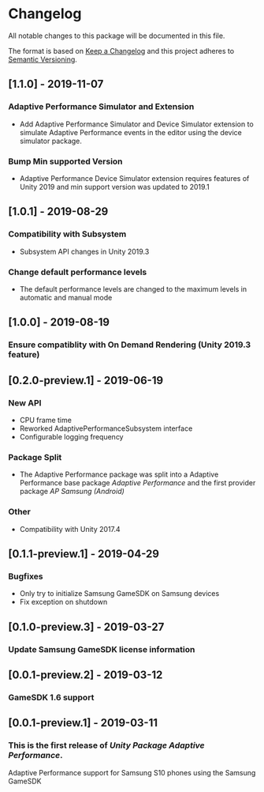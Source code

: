 # Changelog
All notable changes to this package will be documented in this file.

The format is based on [Keep a Changelog](http://keepachangelog.com/en/1.0.0/)
and this project adheres to [Semantic Versioning](http://semver.org/spec/v2.0.0.html).

## [1.1.0] - 2019-11-07

### Adaptive Performance Simulator and Extension
- Add Adaptive Performance Simulator and Device Simulator extension to simulate Adaptive Performance events in the editor using the device simulator package. 

### Bump Min supported Version
- Adaptive Performance Device Simulator extension requires features of Unity 2019 and min support version was updated to 2019.1

## [1.0.1] - 2019-08-29

### Compatibility with Subsystem 
- Subsystem API changes in Unity 2019.3

### Change default performance levels
- The default performance levels are changed to the maximum levels in automatic and manual mode

## [1.0.0] - 2019-08-19

### Ensure compatiblity with On Demand Rendering (Unity 2019.3 feature)

## [0.2.0-preview.1] - 2019-06-19

### New API
- CPU frame time
- Reworked AdaptivePerformanceSubsystem interface
- Configurable logging frequency

### Package Split
- The Adaptive Performance package was split into a Adaptive Performance base package *Adaptive Performance* and the first provider package *AP Samsung (Android)*

### Other
- Compatibility with Unity 2017.4

## [0.1.1-preview.1] - 2019-04-29

### Bugfixes
- Only try to initialize Samsung GameSDK on Samsung devices
- Fix exception on shutdown

## [0.1.0-preview.3] - 2019-03-27

### Update Samsung GameSDK license information

## [0.0.1-preview.2] - 2019-03-12

### GameSDK 1.6 support

## [0.0.1-preview.1] - 2019-03-11

### This is the first release of *Unity Package Adaptive Performance*.

Adaptive Performance support for Samsung S10 phones using the Samsung GameSDK
